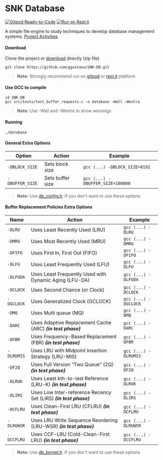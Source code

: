 # SNK Database

[![Gitpod Ready-to-Code](https://img.shields.io/badge/Gitpod-Ready--to--Code-blue?logo=gitpod)](https://gitpod.io/#https://github.com/ggustavo/SNK-DB)  [![Run on Repl.it](https://repl.it/badge/github/replit/crosis)](https://repl.it/github/ggustavo/SNK-DB)

A simple file engine to study techniques to develop database management systems.
[Project Activities](https://github.com/ggustavo/SNK-DB/projects/1?fullscreen=true)


####  Download
Clone the project or [download](https://github.com/ggustavo/SNK-DB/archive/master.zip) directly (zip file)

```shell
git clone https://github.com/ggustavo/SNK-DB.git
```
> **Note:** Strongly recommend run on [gitpod](https://gitpod.io/#https://github.com/ggustavo/SNK-DB) or [repl.it](https://repl.it/github/ggustavo/SNK-DB) platform
#### Use GCC to compile

```properties
cd SNK-DB
gcc src/tests/test_buffer_requests.c -o database -Wall -Wextra
```  
> **Note:** Use -Wall and -Wextra to show warnings 

#### Running 
```properties
./database
```  
#### General Extra Options

|Option          |Action               |Example		 |
|----------------|---------------------|------------ |
|`-DBLOCK_SIZE`  |Sets block size      |`gcc (...) -DBLOCK_SIZE=8192` |
|`-DBUFFER_SIZE` |Sets buffer size     |`gcc (...) -DBUFFER_SIZE=100000` |                 

> **Note:** Use [db_config.h](https://github.com/ggustavo/SNK-DB/blob/master/src/dbms/db_config.h). If you don't want to use these options

#### Buffer Replacement Policies Extra Options

|Name          |Action                           |Example		   |
|----------------|-------------------------------|------------     |
|`-DLRU`   |Uses Least Recently Used (LRU)         |`gcc (...) -DLRU` |
|`-DMRU`   |Uses Most Recently Used (MRU)          |`gcc (...) -DMRU` |
|`-DFIFO`  |Uses First In, First Out (FIFO)        |`gcc (...) -DFIFO` |
|`-DLFU`   |Uses Least Frequently Used (LFU)       |`gcc (...) -DLFU` |
|`-DLFUDA` |Uses Least Frequently Used with Dynamic Aging (LFU-DA)       |`gcc (...) -DLFUDA` |
|`-DCLOCK` |Uses Second Chance (or Clock)          |`gcc (...) -DCLOCK` |
|`-DGCLOCK`|Uses Generalized Clock (GCLOCK)        |`gcc (...) -DGCLOCK` |
|`-DMQ`    |Uses Multi queue (MQ)                  |`gcc (...) -DMQ` |
|`-DARC`   |Uses Adaptive Replacement Cache (ARC) ***(in test phase)***  |`gcc (...) -DARC` |
|`-DFBR`   |Uses Frequency-Based Replacement (FBR) ***(in test phase)***  |`gcc (...) -DFBR` |
|`-DLRUMIS`   |Uses LRU with Midpoint Insertion Strategy (LRU-MIS) |`gcc (...) -DLRUMIS` |
|`-DF2Q`   |Uses Full Version “Two Queue” (2Q) ***(in test phase)***  |`gcc (...) -DF2Q` |
|`-DLRUK`   |Uses Least kth-to-last Reference (LRU-K) ***(in test phase)***  |`gcc (...) -DLRUK` |
|`-DLIRS`   |Uses Low Inter-reference Recency Set (LIRS) ***(in test phase)***  |`gcc (...) -DLIRS` |
|`-DCFLRU` |Uses Clean-First LRU (CFLRU) ***(in test phase)***  |`gcc (...) -DCFLRU` |
|`-DLRUWSR` |Uses LRU Write Sequence Reordering (LRU-WSR) ***(in test phase)***  |`gcc (...) -DLRUWSR` |
|`-DCCFLRU` |Uses CCF-LRU (Cold-Clean-First LRU) ***(in test phase)***  |`gcc (...) -DCCFLRU` |


> **Note:** Use [db_kernel.h](https://github.com/ggustavo/SNK-DB/blob/master/src/dbms/db_kernel.h). If you don't want to use these options


